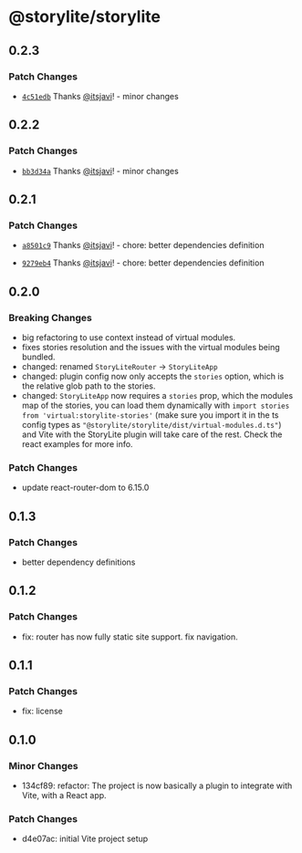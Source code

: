# @storylite/storylite

## 0.2.3

### Patch Changes

- [`4c51edb`](https://github.com/itsjavi/storylite/commit/4c51edbbc2f1047e20ec7aaca9d7eca8a6854ee6) Thanks [@itsjavi](https://github.com/itsjavi)! - minor changes

## 0.2.2

### Patch Changes

- [`bb3d34a`](https://github.com/itsjavi/storylite/commit/bb3d34a17d59af3890f785a4471202664bb85be2) Thanks [@itsjavi](https://github.com/itsjavi)! - minor changes

## 0.2.1

### Patch Changes

- [`a8501c9`](https://github.com/itsjavi/storylite/commit/a8501c9da45f5456398f3a0bf407d4e16c76240b) Thanks [@itsjavi](https://github.com/itsjavi)! - chore: better dependencies definition

- [`9279eb4`](https://github.com/itsjavi/storylite/commit/9279eb4a0659cd390b3d99aa923ec2750f1d374c) Thanks [@itsjavi](https://github.com/itsjavi)! - chore: better dependencies definition

## 0.2.0

### Breaking Changes

- big refactoring to use context instead of virtual modules.
- fixes stories resolution and the issues with the virtual modules being bundled.
- changed: renamed `StoryLiteRouter` -> `StoryLiteApp`
- changed: plugin config now only accepts the `stories` option, which is the relative glob path to the stories.
- changed: `StoryLiteApp` now requires a `stories` prop, which the modules map of the stories, you can load them
  dynamically with `import stories from 'virtual:storylite-stories'`
  (make sure you import it in the ts config types as `"@storylite/storylite/dist/virtual-modules.d.ts"`)
  and Vite with the StoryLite plugin will take care of the rest. Check the react examples for more info.

### Patch Changes

- update react-router-dom to 6.15.0

## 0.1.3

### Patch Changes

- better dependency definitions

## 0.1.2

### Patch Changes

- fix: router has now fully static site support. fix navigation.

## 0.1.1

### Patch Changes

- fix: license

## 0.1.0

### Minor Changes

- 134cf89: refactor: The project is now basically a plugin to integrate with Vite, with a React app.

### Patch Changes

- d4e07ac: initial Vite project setup
